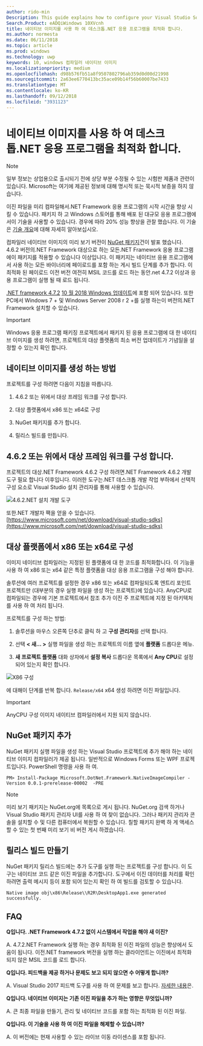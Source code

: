 ```yaml
---
author: rido-min
Description: This guide explains how to configure your Visual Studio Solution to optimize the application binaries with native images.
Search.Product: eADQiWindows 10XVcnh
title: 네이티브 이미지를 사용 하 여 데스크톱.NET 응용 프로그램을 최적화 합니다.
ms.author: normesta
ms.date: 06/11/2018
ms.topic: article
ms.prod: windows
ms.technology: uwp
keywords: 10, windows 컴파일러 네이티브 이미지
ms.localizationpriority: medium
ms.openlocfilehash: d98b576fb51a8f9507802796ab359d0d00d21998
ms.sourcegitcommit: 2a63ee6770413bc35ace09b14f56b60007be7433
ms.translationtype: MT
ms.contentlocale: ko-KR
ms.lasthandoff: 09/12/2018
ms.locfileid: "3931123"
---
```

# <a name="optimize-your-net-desktop-apps-with-native-images"></a>네이티브 이미지를 사용 하 여 데스크톱.NET 응용 프로그램을 최적화 합니다.

> [!NOTE]
> 일부 정보는 상업용으로 출시되기 전에 상당 부분 수정될 수 있는 시험판 제품과 관련이 있습니다. Microsoft는 여기에 제공된 정보에 대해 명시적 또는 묵시적 보증을 하지 않습니다.

이진 파일을 미리 컴파일해서.NET Framework 응용 프로그램의 시작 시간을 향상 시킬 수 있습니다. 패키지 하 고 Windows 스토어를 통해 배포 된 대규모 응용 프로그램에서이 기술을 사용할 수 있습니다. 경우에 따라 20% 성능 향상을 관찰 했습니다. 이 기술은 [기술 개요](https://github.com/dotnet/coreclr/blob/master/Documentation/botr/readytorun-overview.md)에 대해 자세히 알아보십시오.

컴파일러 네이티브 이미지의 미리 보기 버전이 [NuGet 패키지](https://www.nuget.org/packages/Microsoft.DotNet.Framework.NativeImageCompiler)건이 발표 했습니다. 4.6.2 버전의.NET Framework 대상으로 하는 모든.NET Framework 응용 프로그램에이 패키지를 적용할 수 있습니다 이상입니다. 이 패키지는 네이티브 응용 프로그램에서 사용 하는 모든 바이너리에 페이로드를 포함 하는 게시 빌드 단계를 추가 합니다. 이 최적화 된 페이로드 이전 버전 여전히 MSIL 코드를 로드 하는 동안.net 4.7.2 이상과 응용 프로그램이 실행 될 때 로드 됩니다.

[.NET framework 4.7.2](https://blogs.msdn.microsoft.com/dotnet/2018/04/30/announcing-the-net-framework-4-7-2/) [10 월 2018 Windows 업데이트](https://blogs.windows.com/windowsexperience/2018/04/30/how-to-get-the-windows-10-april-2018-update/)에 포함 되어 있습니다. 또한 PC에서 Windows 7 + 및 Windows Server 2008 r 2 +를 실행 하는이 버전의.NET Framework 설치할 수 있습니다.

> [!IMPORTANT]
> Windows 응용 프로그램 패키징 프로젝트에서 패키지 된 응용 프로그램에 대 한 네이티브 이미지를 생성 하려면, 프로젝트의 대상 플랫폼의 최소 버전 업데이트가 기념일을 설정할 수 있는지 확인 합니다.

## <a name="how-to-produce-native-images"></a>네이티브 이미지를 생성 하는 방법

프로젝트를 구성 하려면 다음이 지침을 따릅니다.

1. 4.6.2 또는 위에서 대상 프레임 워크를 구성 합니다.

2. 대상 플랫폼에서 x86 또는 x64로 구성 

3. NuGet 패키지를 추가 합니다.

4. 릴리스 빌드를 만듭니다.

## <a name="configure-the-target-framework-as-462-or-above"></a>4.6.2 또는 위에서 대상 프레임 워크를 구성 합니다.

프로젝트의 대상.NET Framework 4.6.2 구성 하려면.NET Framework 4.6.2 개발 도구 필요 합니다 이후입니다. 이러한 도구는.NET 데스크톱 개발 작업 부하에서 선택적 구성 요소로 Visual Studio 설치 관리자를 통해 사용할 수 있습니다.

![4.6.2.NET 설치 개발 도구](images/desktop-to-uwp/install-4.6.2-devpack.png)

또한.NET 개발자 팩을 얻을 수 있습니다.[https://www.microsoft.com/net/download/visual-studio-sdks](https://www.microsoft.com/net/download/visual-studio-sdks)

## <a name="configure-the-target-platform-as-x86-or-x64"></a>대상 플랫폼에서 x86 또는 x64로 구성

이미지 네이티브 컴파일러는 지정된 된 플랫폼에 대 한 코드를 최적화합니다. 이 기능을 사용 하 여 x86 또는 x64 같은 특정 플랫폼을 대상 응용 프로그램을 구성 해야 합니다.

솔루션에 여러 프로젝트를 설정한 경우 x86 또는 x64로 컴파일되도록 엔트리 포인트 프로젝트만 (대부분의 경우 실행 파일을 생성 하는 프로젝트)에 있습니다. AnyCPU로 컴파일되는 경우에 기본 프로젝트에서 참조 추가 이진 주 프로젝트에 지정 된 아키텍처를 사용 하 여 처리 됩니다.

프로젝트를 구성 하는 방법:

1. 솔루션을 마우스 오른쪽 단추로 클릭 하 고 **구성 관리자**를 선택 합니다.

2. 선택 **< 새... >** 실행 파일을 생성 하는 프로젝트의 이름 옆에 **플랫폼** 드롭다운 메뉴.

3. **새 프로젝트 플랫폼** 대화 상자에서 **설정 복사** 드롭다운 목록에서 **Any CPU**로 설정 되어 있는지 확인 합니다.

![X86 구성](images/desktop-to-uwp/configure-x86.png)

에 대해이 단계를 반복 합니다. `Release/x64` x64 생성 하려면 이진 파일입니다.

>[!IMPORTANT]
> AnyCPU 구성 이미지 네이티브 컴파일러에서 지원 되지 않습니다.

## <a name="add-the-nuget-packages"></a>NuGet 패키지 추가

NuGet 패키지 실행 파일을 생성 하는 Visual Studio 프로젝트에 추가 해야 하는 네이티브 이미지 컴파일러가 제공 됩니다. 일반적으로 Windows Forms 또는 WPF 프로젝트입니다. PowerShell 명령을 사용 하 여.

```PS
PM> Install-Package Microsoft.DotNet.Framework.NativeImageCompiler -Version 0.0.1-prerelease-00002  -PRE
```

> [!NOTE]
> 미리 보기 패키지는 NuGet.org에 목록으로 게시 됩니다. NuGet.org 검색 하거나 Visual Studio 패키지 관리자 UI를 사용 하 여 찾이 없습니다. 그러나 패키지 관리자 콘솔을 설치할 수 및 다른 컴퓨터에서 복원할 수 있습니다. 칠할 패키지 완벽 하 게 액세스할 수 있는 첫 번째 미리 보기 비 버전 게시 하겠습니다.

## <a name="create-a-release-build"></a>릴리스 빌드 만들기

NuGet 패키지 릴리스 빌드에는 추가 도구를 실행 하는 프로젝트를 구성 합니다. 이 도구는 네이티브 코드 같은 이진 파일을 추가합니다.
도구에서 이진 데이터를 처리를 확인 하려면 출력 메시지 등이 포함 되어 있는지 확인 하 여 빌드를 검토할 수 있습니다.

```
Native image obj\x86\Release\\R2R\DesktopApp1.exe generated successfully.
```

## <a name="faq"></a>FAQ

**Q입니다. .NET Framework 4.7.2 없이 시스템에서 작업을 해야 새 이진?**

A. 4.7.2.NET Framework 실행 하는 경우 최적화 된 이진 파일의 성능은 향상에서 도움이 됩니다. 이전.NET framework 버전을 실행 하는 클라이언트는 이진에서 최적화 되지 않은 MSIL 코드를 로드 합니다.

**Q입니다. 피드백을 제공 하거나 문제도 보고 되지 않으면 수 어떻게 합니까?**

A. Visual Studio 2017 피드백 도구를 사용 하 여 문제를 보고 합니다. [자세한 내용](https://docs.microsoft.com/visualstudio/ide/how-to-report-a-problem-with-visual-studio-2017)은.

**Q입니다. 네이티브 이미지는 기존 이진 파일을 추가 하는 영향은 무엇입니까?**

A. 큰 최종 파일을 만들기, 관리 및 네이티브 코드를 포함 하는 최적화 된 이진 파일.

**Q입니다. 이 기술을 사용 하 여 이진 파일을 해제할 수 있습니까?**

A. 이 버전에는 현재 사용할 수 있는 라이브 이동 라이센스를 포함 됩니다.
